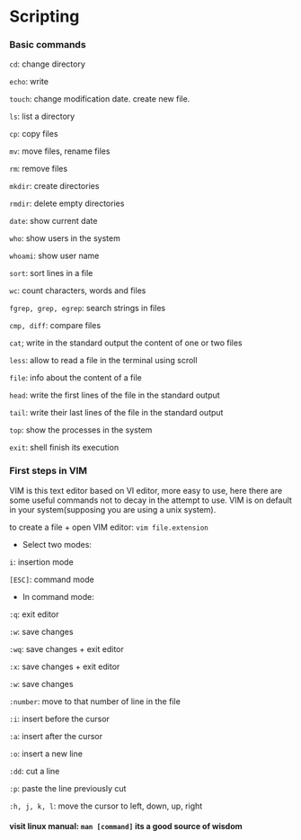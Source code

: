 
# Scripting


### Basic commands

`cd`: change directory

`echo`: write

`touch`: change modification date. create new file.

`ls`: list a directory

`cp`: copy files

`mv`: move files, rename files

`rm`: remove files

`mkdir`: create directories

`rmdir`: delete empty directories

`date`: show current date

`who`: show users in the system

`whoami`: show user name

`sort`: sort lines in a file

`wc`: count characters, words and files

`fgrep, grep, egrep`: search strings in files

`cmp, diff`: compare files

`cat`; write in the standard output the content of one or two files

`less`: allow to read a file in the terminal using scroll

`file`: info about the content of a file

`head`: write the first lines of the file in the standard output

`tail`: write their last lines of the file in the standard output

`top`: show the processes in the system

`exit`: shell finish its execution




### First steps in VIM

VIM is this text editor based on VI editor, more easy to use, here there are some useful commands not to decay in the attempt to use.
VIM is on default in your system(supposing you are using a unix system).

to create a file + open VIM editor: `vim file.extension`

- Select two modes:

`i`: insertion mode

`[ESC]`: command mode

- In command mode:

`:q`: exit editor

`:w`: save changes

`:wq`: save changes + exit editor

`:x`: save changes + exit editor

`:w`: save changes

`:number`: move to that number of line in the file

`:i`: insert before the cursor

`:a`: insert after the cursor

`:o`: insert a new line

`:dd`: cut a line

`:p`: paste the line previously cut

`:h, j, k, l`: move the cursor to left, down, up, right




#### visit linux manual: `man [command]` its a good source of wisdom

